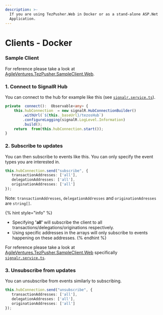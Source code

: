 ```yaml
---
description: >-
  If you are using TezPusher.Web in Docker or as a stand-alone ASP.Net Core
  Application.
---
```


# Clients - Docker

### Sample Client

For reference please take a look at [AgileVentures.TezPusher.SampleClient.Web](https://github.com/agile-ventures/TaaS/tree/master/AgileVentures.TezPusher.SampleClient.Web).

### 1. Connect to SignalR Hub

You can connect to the hub for example like this \(see [`signalr.service.ts`](https://github.com/agile-ventures/TaaS/blob/84fe386b38f5e488a194a2aa531b109c7dc435d6/AgileVentures.TezPusher.SampleClient.Web/src/app/signalr.service.ts#L65)\).

```typescript
private  connect():  Observable<any> {
    this.hubConnection  = new signalR.HubConnectionBuilder()
        .withUrl(`${this._baseUrl}/tezosHub`)
        .configureLogging(signalR.LogLevel.Information)
        .build();
    return  from(this.hubConnection.start());
}
```

### 2. Subscribe to updates

You can then subscribe to events like this. You can only specify the event types you are interested in. 

```typescript
this.hubConnection.send("subscribe", { 
   transactionAddresses: ['all'],
   delegationAddresses: ['all'],
   originationAddresses: ['all']
});
```

Note: `transactionAddresses`, `delegationAddresses` and `originationAdresses` are `string[]`.

{% hint style="info" %}
* Specifying **'all'** will subscribe the client to all transactions/delegations/originations respectively.
* Using specific addresses in the arrays will only subscribe to events happening on these addresses.
{% endhint %}

For reference please take a look at [AgileVentures.TezPusher.SampleClient.Web](https://github.com/agile-ventures/TaaS/tree/master/AgileVentures.TezPusher.SampleClient.Web) specifically [`signalr.service.ts`](https://github.com/agile-ventures/TaaS/blob/84fe386b38f5e488a194a2aa531b109c7dc435d6/AgileVentures.TezPusher.SampleClient.Web/src/app/signalr.service.ts#L65).

### 3. Unsubscribe from updates

You can unsubscribe from events similarly to subscribing.

```typescript
this.hubConnection.send("unsubscribe", { 
   transactionAddresses: ['all'],
   delegationAddresses: ['all'],
   originationAddresses: ['all']
});
```




